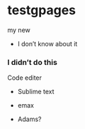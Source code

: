 

# testgpages
my new


* I don’t know about it

### I didn’t do this



Code editer

- Sublime text

- emax

- Adams?